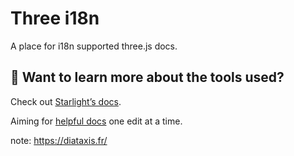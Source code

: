 # Three i18n

A place for i18n supported three.js docs.

## 👀 Want to learn more about the tools used?

Check out [Starlight’s docs](https://starlight.astro.build/).

Aiming for [helpful docs](https://www.youtube.com/watch?v=jcpkVJr-rUw) one edit at a time.

note: https://diataxis.fr/
